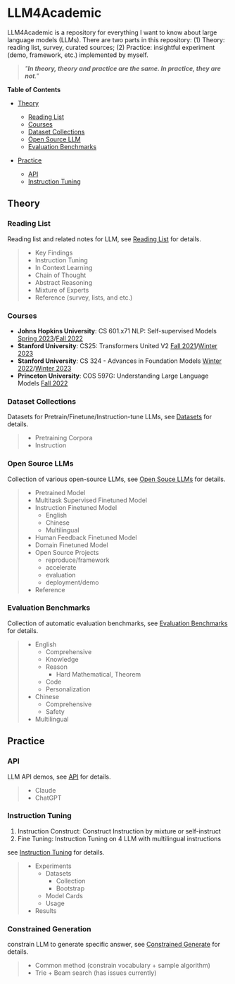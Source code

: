 # LLM4Academic

LLM4Academic is a repository for everything I want to know about large language models (LLMs). There are two parts in this repository: (1) Theory: reading list, survey, curated sources; (2) Practice: insightful experiment (demo, framework, etc.) implemented by myself.

> *"**In theory, theory and practice are the same. In practice, they are not**."*

**Table of Contents**

- [Theory](#theory)

  - [Reading List](#reading-list)
  - [Courses](#courses)
  - [Dataset Collections](#dataset-collections)
  - [Open Source LLM](#open-source-llms)
  - [Evaluation Benchmarks](#evaluation-benchmarks)
- [Practice](#Practice)

  - [API](#api)
  - [Instruction Tuning](#instruction-tuning)

## Theory

### Reading List

Reading list and related notes for LLM, see [Reading List](Theory/ReadingList.md) for details.

> - Key Findings
> - Instruction Tuning
> - In Context Learning
> - Chain of Thought
> - Abstract Reasoning
> - Mixture of Experts
> - Reference (survey, lists, and etc.)

### Courses

- **Johns Hopkins University**: CS 601.x71 NLP: Self-supervised Models [Spring 2023](https://self-supervised.cs.jhu.edu/sp2023/)/[Fall 2022](https://self-supervised.cs.jhu.edu/fa2022/)
- **Stanford University**: CS25: Transformers United V2 [Fall 2021](https://web.stanford.edu/class/cs25/prev_years/2021_fall/)/[Winter 2023](https://web.stanford.edu/class/cs25/)
- **Stanford University**: CS 324 - Advances in Foundation Models [Winter 2022](https://stanford-cs324.github.io/winter2022/)/[Winter 2023](https://stanford-cs324.github.io/winter2023/)
- **Princeton University**: COS 597G: Understanding Large Language Models [Fall 2022](https://www.cs.princeton.edu/courses/archive/fall22/cos597G/)

### Dataset Collections

Datasets for Pretrain/Finetune/Instruction-tune LLMs, see [Datasets](Theory/Dataset.md) for details.

> - Pretraining Corpora
> - Instruction

### Open Source LLMs

Collection of various open-source LLMs, see [Open Souce LLMs](Theory/OpenSourceLLM.md) for details.

> - Pretrained Model
> - Multitask Supervised Finetuned Model
> - Instruction Finetuned Model
>   - English
>   - Chinese
>   - Multilingual
> - Human Feedback Finetuned Model
> - Domain Finetuned Model
> - Open Source Projects
>   - reproduce/framework
>   - accelerate
>   - evaluation
>   - deployment/demo
> - Reference

### Evaluation Benchmarks

Collection of automatic evaluation benchmarks, see [Evaluation Benchmarks](Theory/EvaluationBenchmarks.md) for details.

> - English
>   - Comprehensive
>   - Knowledge
>   - Reason
>     - Hard Mathematical, Theorem
>   - Code
>   - Personalization
> - Chinese
>   - Comprehensive
>   - Safety
> - Multilingual

## Practice

### API

LLM API demos, see [API](Practice/API/README.md) for details.

> - Claude
> - ChatGPT

### Instruction Tuning

1. Instruction Construct: Construct Instruction by mixture or self-instruct
2. Fine Tuning: Instruction Tuning on 4 LLM with multilingual instructions

see [Instruction Tuning](Practice/Instruction_Tuning/READEME.md) for details.

> - Experiments
>   - Datasets
>     - Collection
>     - Bootstrap
>   - Model Cards
>   - Usage
> - Results

### Constrained Generation

constrain LLM to generate specific answer, see [Constrained Generate](Practice/ConstrainedGenerate/README.md) for details.

> - Common method (constrain vocabulary + sample algorithm)
> - Trie + Beam search (has issues currently)
